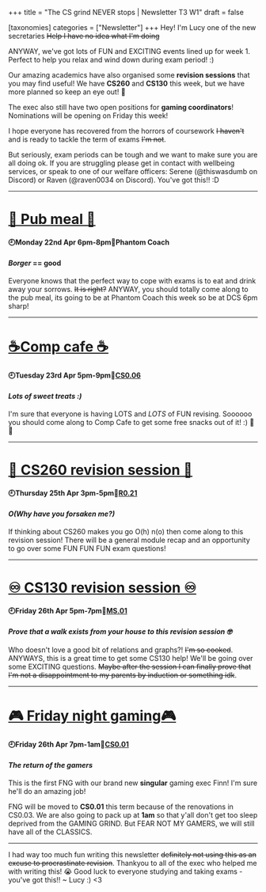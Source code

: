 +++
title = "The CS grind NEVER stops | Newsletter T3 W1"
draft = false

[taxonomies]
categories = ["Newsletter"]
+++
Hey! I'm Lucy one of the new secretaries ~~Help I have no idea what I'm doing~~

ANYWAY, we've got lots of FUN and EXCITING events lined up for week 1. Perfect to help you relax and wind down during exam period! :) 

Our amazing academics have also organised some **revision sessions** that you may find useful! We have **CS260** and **CS130** this week, but we have more planned so keep an eye out! 👀

The exec also still have two open positions for **gaming coordinators**! Nominations will be opening on Friday this week!

I hope everyone has recovered from the horrors of coursework ~~I haven't~~ and is ready to tackle the term of exams ~~I'm not~~. 

But seriously, exam periods can be tough and we want to make sure you are all doing ok. If you are struggling please get in contact with wellbeing services, or speak to one of our welfare officers: Serene (@thiswasdumb on Discord) or Raven (@raven0034 on Discord). You've got this!! :D

--------------------------------------------------------------------------
# [🍔 Pub meal 🍔](https://uwcs.co.uk/events/t3/w1/pub/)

#### 🕘Monday 22nd Apr 6pm-8pm📍Phantom Coach
#### *Borger* == good

Everyone knows that the perfect way to cope with exams is to eat and drink away your sorrows. ~~It is right?~~ ANYWAY, you should totally come along to the pub meal, its going to be at Phantom Coach this week so be at DCS 6pm sharp!

--------------------------------------------------------------------------
# [☕Comp cafe ☕](https://uwcs.co.uk/events/t3/w1/compcafe/)

#### 🕘Tuesday 23rd Apr 5pm-9pm📍[CS0.06](https://campus.warwick.ac.uk/search/623c888a421e6f5928c0d038)
#### *Lots of sweet treats :)*

I'm sure that everyone is having LOTS and *LOTS* of FUN revising. Soooooo you should come along to Comp Cafe to get some free snacks out of it! :) 🍬🍪

--------------------------------------------------------------------------
# [👾 CS260 revision session 👾](https://uwcs.co.uk/events/t3/w1/cs260/)

#### 🕘Thursday 25th Apr 3pm-5pm📍[R0.21](https://campus.warwick.ac.uk/search/623c890c421e6f5928c0ea04)
#### *O(Why have you forsaken me?)*

If thinking about CS260 makes you go O(h) n(o) then come along to this revision session! 
There will be a general module recap and an opportunity to go over some FUN FUN FUN exam questions! 

--------------------------------------------------------------------------
# [♾️ CS130 revision session ♾️](https://uwcs.co.uk/events/t3/w1/cs130/)

#### 🕘Friday 26th Apr 5pm-7pm📍[MS.01](https://campus.warwick.ac.uk/search/623c88f9421e6f5928c0e669)
#### *Prove that a walk exists from your house to this revision session 🤓*

Who doesn't love a good bit of relations and graphs?! ~~I'm so cooked~~.
ANYWAYS, this is a great time to get some CS130 help! We'll be going over some EXCITING questions. ~~Maybe after the session I can finally prove that I'm not a disappointment to my parents by induction or something idk~~.

--------------------------------------------------------------------------
# [🎮 Friday night gaming🎮](https://uwcs.co.uk/events/t3/w1/fng/)

#### 🕘Friday 26th Apr 7pm-1am📍[CS0.01](https://campus.warwick.ac.uk/search/623c888a421e6f5928c0d035)
#### *The return of the gamers*

This is the first FNG with our brand new **singular** gaming exec Finn! I'm sure he'll do an amazing job! 

FNG will be moved to **CS0.01** this term because of the renovations in CS0.03. We are also going to pack up at **1am** so that y'all don't get too sleep deprived from the GAMING GRIND. But FEAR NOT MY GAMERS, we will still have all of the CLASSICS.

--------------------------------------------------------------------------

I had way too much fun writing this newsletter ~~definitely not using this as an excuse to procrastinate revision~~. Thankyou to all of the exec who helped me with writing this! 😭
Good luck to everyone studying and taking exams - you've got this!! 
~ Lucy :) <3
